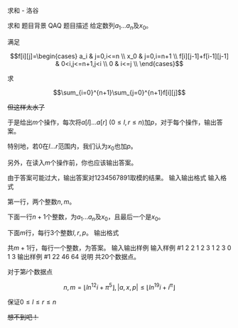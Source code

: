 



求和 - 洛谷














求和
题目背景
QAQ
题目描述
给定数列$a_1...a_n$及$x_0$。

满足

$$f[i][j]=\begin{cases} a_i & j=0,i<=n \\ x_0 & j=0,i=n+1 \\ f[i][j-1]+f[i-1][j-1] & 0<i,j<=n+1,j<i \\ 0 & i<=j \\ \end{cases}$$

求

$$\sum_{i=0}^{n+1}\sum_{j=0}^{n+1}f[i][j]$$

~~但这样太水了~~

于是给出$m$个操作，每次将$a[l]...a[r] \  (0\le l,r \le n)$加$p$，对于每个操作，输出答案。

特别地，若$0$在$l...r$范围内，我们认为$x_0$也加$p$。

另外，在读入$m$个操作前，你也应该输出答案。

由于答案可能过大，输出答案对$1234567891$取模的结果。
输入输出格式
输入格式

第一行，两个整数$n,m$。

下面一行$n+1$个整数，为$a_1...a_n$及$x_0$，且最后一个是$x_0$。

下面$m$行，每行$3$个整数$l,r,p$。
输出格式

共$m+1$行，每行一个整数，为答案。
输入输出样例
输入样例 #1
2 2
1 2 3
1 2 3
0 1 3
输出样例 #1
22
46
64
说明
共20个数据点。

对于第$i$个数据点

$$n,m=\lfloor ln^{12}i+\pi^5\rfloor,|a,x,p|\le \lfloor ln^{19}i+i^{\pi}\rfloor$$

保证$0 \le l\le r \le n$

~~想不到吧！~~






